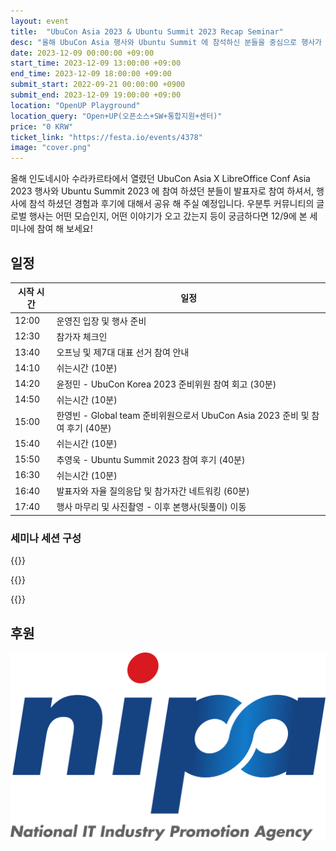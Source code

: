 ```yaml
---
layout: event
title:  "UbuCon Asia 2023 & Ubuntu Summit 2023 Recap Seminar"
desc: "올해 UbuCon Asia 행사와 Ubuntu Summit 에 참석하신 분들을 중심으로 행사가 어땠는지 이야기 하는 시간을 가질 예정입니다."
date: 2023-12-09 00:00:00 +09:00
start_time: 2023-12-09 13:00:00 +09:00
end_time: 2023-12-09 18:00:00 +09:00
submit_start: 2022-09-21 00:00:00 +0900
submit_end: 2023-12-09 19:00:00 +09:00
location: "OpenUP Playground"
location_query: "Open+UP(오픈소스+SW+통합지원+센터)"
price: "0 KRW"
ticket_link: "https://festa.io/events/4378"
image: "cover.png"
---
```


올해 인도네시아 수라카르타에서 열렸던 UbuCon Asia X LibreOffice Conf Asia 2023 행사와 Ubuntu Summit 2023 에 참여 하셨던 분들이 발표자로 참여 하셔서, 행사에 참석 하셨던 경험과 후기에 대해서 공유 해 주실 예정입니다. 우분투 커뮤니티의 글로벌 행사는 어떤 모습인지, 어떤 이야기가 오고 갔는지 등이 궁금하다면 12/9에 본 세미나에 참여 해 보세요!

## 일정

| 시작 시간 | 일정 |
| --- | --- |
| 12:00 | 운영진 입장 및 행사 준비 |
| 12:30 | 참가자 체크인 |
| 13:40 | 오프닝 및 제7대 대표 선거 참여 안내 |
| 14:10 | 쉬는시간 (10분) |
| 14:20 | 윤정민 - UbuCon Korea 2023 준비위원 참여 회고 (30분) |
| 14:50 | 쉬는시간 (10분) |
| 15:00 | 한영빈 - Global team 준비위원으로서 UbuCon Asia 2023 준비 및 참여 후기 (40분) |
| 15:40 | 쉬는시간 (10분) |
| 15:50 | 추영욱 - Ubuntu Summit 2023 참여 후기 (40분) |
| 16:30 | 쉬는시간 (10분) |
| 16:40 | 발표자와 자율 질의응답 및 참가자간 네트워킹 (60분) |
| 17:40 | 행사 마무리 및 사진촬영 - 이후 본행사(뒷풀이) 이동 |

### 세미나 세션 구성

 {{<profile
    profile="https://avatars.githubusercontent.com/u/7126454?v=4"
    heading="UbuCon Korea 2023 준비위원 참여 회고" bold="윤정민"
    desc="지난 UbuCon Korea 2023 행사에 준비위원으로 행사 준비에 참여해 본 경험에 대해 공유 해 봅니다." >}}

 {{<profile
    profile="https://avatars.githubusercontent.com/u/1916739?v=4"
    heading="Global team 준비위원으로서 UbuCon Asia 2023 준비 및 참여 후기" bold="한영빈 - 우분투한국커뮤니티"
    desc="UbuCon Asia의 Global team 준비위원으로서 준비에 참여하고 실제 행사에 참여하면서 느낀 UbuCon Asia 2023은 어땠는지에 대해 공유 하고자 합니다." >}}

 {{<profile
    profile="https://avatars.githubusercontent.com/u/54111883?v=4"
    heading="Ubuntu Summit 2023 참여 후기" bold="추영욱 - 우분투한국커뮤니티"
    desc="지난달 초 라트비아 리가에서 열렸던 Ubuntu Summit 2023 에 참여한 후기와 흥미롭게 참여한 세션 등에 대해 이야기 하고자 합니다." >}}

## 후원

![NIPA - 장소 지원](./nipa.png)